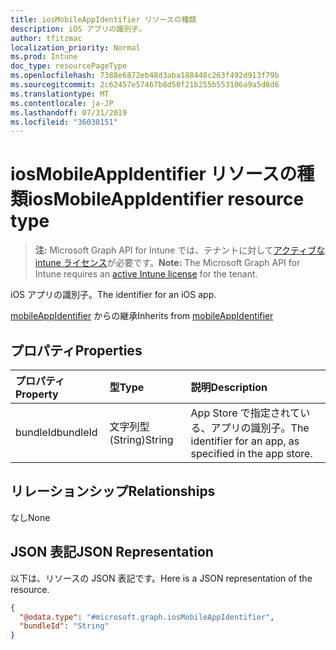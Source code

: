 ```yaml
---
title: iosMobileAppIdentifier リソースの種類
description: iOS アプリの識別子。
author: tfitzmac
localization_priority: Normal
ms.prod: Intune
doc_type: resourcePageType
ms.openlocfilehash: 7388e6872eb48d3aba188448c263f492d913f79b
ms.sourcegitcommit: 2c62457e57467b8d50f21b255b553106a9a5d8d6
ms.translationtype: MT
ms.contentlocale: ja-JP
ms.lasthandoff: 07/31/2019
ms.locfileid: "36038151"
---
```

# <a name="iosmobileappidentifier-resource-type"></a><span data-ttu-id="c67fe-103">iosMobileAppIdentifier リソースの種類</span><span class="sxs-lookup"><span data-stu-id="c67fe-103">iosMobileAppIdentifier resource type</span></span>

> <span data-ttu-id="c67fe-104">**注:** Microsoft Graph API for Intune では、テナントに対して[アクティブな intune ライセンス](https://go.microsoft.com/fwlink/?linkid=839381)が必要です。</span><span class="sxs-lookup"><span data-stu-id="c67fe-104">**Note:** The Microsoft Graph API for Intune requires an [active Intune license](https://go.microsoft.com/fwlink/?linkid=839381) for the tenant.</span></span>

<span data-ttu-id="c67fe-105">iOS アプリの識別子。</span><span class="sxs-lookup"><span data-stu-id="c67fe-105">The identifier for an iOS app.</span></span>


<span data-ttu-id="c67fe-106">[mobileAppIdentifier](../resources/intune-mam-mobileappidentifier.md) からの継承</span><span class="sxs-lookup"><span data-stu-id="c67fe-106">Inherits from [mobileAppIdentifier](../resources/intune-mam-mobileappidentifier.md)</span></span>

## <a name="properties"></a><span data-ttu-id="c67fe-107">プロパティ</span><span class="sxs-lookup"><span data-stu-id="c67fe-107">Properties</span></span>
|<span data-ttu-id="c67fe-108">プロパティ</span><span class="sxs-lookup"><span data-stu-id="c67fe-108">Property</span></span>|<span data-ttu-id="c67fe-109">型</span><span class="sxs-lookup"><span data-stu-id="c67fe-109">Type</span></span>|<span data-ttu-id="c67fe-110">説明</span><span class="sxs-lookup"><span data-stu-id="c67fe-110">Description</span></span>|
|:---|:---|:---|
|<span data-ttu-id="c67fe-111">bundleId</span><span class="sxs-lookup"><span data-stu-id="c67fe-111">bundleId</span></span>|<span data-ttu-id="c67fe-112">文字列型 (String)</span><span class="sxs-lookup"><span data-stu-id="c67fe-112">String</span></span>|<span data-ttu-id="c67fe-113">App Store で指定されている、アプリの識別子。</span><span class="sxs-lookup"><span data-stu-id="c67fe-113">The identifier for an app, as specified in the app store.</span></span>|

## <a name="relationships"></a><span data-ttu-id="c67fe-114">リレーションシップ</span><span class="sxs-lookup"><span data-stu-id="c67fe-114">Relationships</span></span>
<span data-ttu-id="c67fe-115">なし</span><span class="sxs-lookup"><span data-stu-id="c67fe-115">None</span></span>

## <a name="json-representation"></a><span data-ttu-id="c67fe-116">JSON 表記</span><span class="sxs-lookup"><span data-stu-id="c67fe-116">JSON Representation</span></span>
<span data-ttu-id="c67fe-117">以下は、リソースの JSON 表記です。</span><span class="sxs-lookup"><span data-stu-id="c67fe-117">Here is a JSON representation of the resource.</span></span>
<!-- {
  "blockType": "resource",
  "@odata.type": "microsoft.graph.iosMobileAppIdentifier"
}
-->
``` json
{
  "@odata.type": "#microsoft.graph.iosMobileAppIdentifier",
  "bundleId": "String"
}
```



